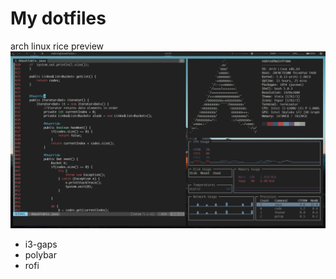 # My dotfiles
arch linux rice preview
![2019-05-14](https://raw.githubusercontent.com/nekros0day/dotfiles/master/preview.png)
* i3-gaps
* polybar
* rofi

